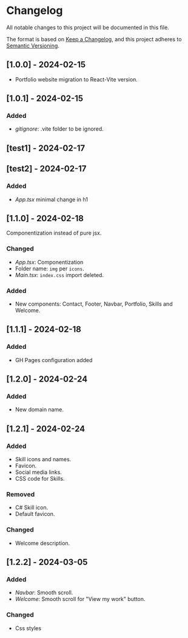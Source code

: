 # Changelog

All notable changes to this project will be documented in this file.

The format is based on [Keep a Changelog](https://keepachangelog.com), and this
project adheres to [Semantic Versioning](https://semver.org).

## [1.0.0] - 2024-02-15

- Portfolio website migration to React-Vite version.

## [1.0.1] - 2024-02-15

### Added
- *gitignore*: .vite folder to be ignored.

## [test1] - 2024-02-17

## [test2] - 2024-02-17

### Added
- *App.tsx* minimal change in h1

## [1.1.0] - 2024-02-18

Componentization instead of pure jsx.

### Changed
- *App.tsx*: Componentization
- Folder name: `img` per `icons`.
- *Main.tsx*: `index.css` import deleted.

### Added
- New components: Contact, Footer, Navbar, Portfolio, Skills and Welcome.

## [1.1.1] - 2024-02-18

### Added
- GH Pages configuration added

## [1.2.0] - 2024-02-24

### Added
- New domain name.

## [1.2.1] - 2024-02-24

### Added
- Skill icons and names.
- Favicon.
- Social media links.
- CSS code for Skills.

### Removed
- C# Skill icon.
- Default favicon.

### Changed
- Welcome description.

## [1.2.2] - 2024-03-05

### Added
- *Navbar*: Smooth scroll.
- *Welcome*: Smooth scroll for "View my work" button.

### Changed
- Css styles